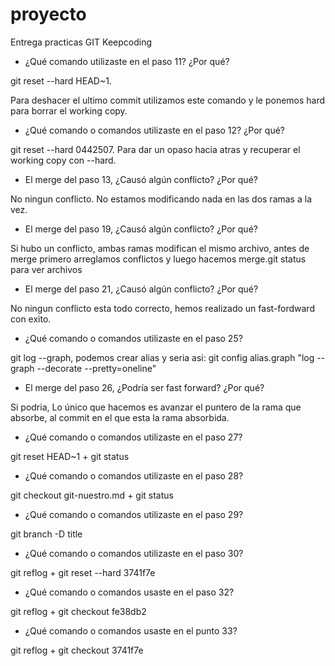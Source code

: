 # proyecto
Entrega practicas GIT Keepcoding

- ¿Qué comando utilizaste en el paso 11? ¿Por qué?

git reset --hard HEAD~1. 

Para deshacer el ultimo commit utilizamos este comando y le ponemos hard 
para borrar el working copy.

- ¿Qué comando o comandos utilizaste en el paso 12? ¿Por qué?

git reset --hard 0442507. Para dar un opaso hacia atras y recuperar el working copy con --hard.

- El merge del paso 13, ¿Causó algún conflicto? ¿Por qué?

No ningun conflicto. No estamos modificando nada en las dos ramas a la vez.

- El merge del paso 19, ¿Causó algún conflicto? ¿Por qué?

Si hubo un conflicto, ambas ramas modifican el mismo archivo, antes de merge primero 
arreglamos conflictos y luego hacemos merge.git status para ver archivos

- El merge del paso 21, ¿Causó algún conflicto? ¿Por qué?

No ningun conflicto esta todo correcto, hemos realizado un fast-fordward con exito.

- ¿Qué comando o comandos utilizaste en el paso 25?

git log --graph, podemos crear alias y seria asi: git config alias.graph "log --graph --decorate --pretty=oneline"


- El merge del paso 26, ¿Podría ser fast forward? ¿Por qué?

Si podria, Lo único que hacemos es avanzar el puntero de la rama que absorbe, al commit en el que 
esta la rama absorbida.


- ¿Qué comando o comandos utilizaste en el paso 27?

git reset HEAD~1 + git status


- ¿Qué comando o comandos utilizaste en el paso 28?

git checkout git-nuestro.md + git status


- ¿Qué comando o comandos utilizaste en el paso 29?

git branch -D title

- ¿Qué comando o comandos utilizaste en el paso 30?

git reflog + git reset --hard 3741f7e


- ¿Qué comando o comandos usaste en el paso 32?

git reflog + git checkout fe38db2


- ¿Qué comando o comandos usaste en el punto 33?

git reflog + git checkout 3741f7e











